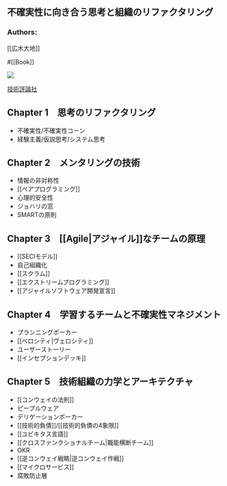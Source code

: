 ## 不確実性に向き合う思考と組織のリファクタリング

### Authors:
[[広木大地]]

#[[Book]]

![](https://gihyo.jp/assets/images/cover/2018/thumb/TH320_9784774196053.jpg)

[技術評論社](https://gihyo.jp/book/2018/978-4-7741-9605-3)

## Chapter 1　思考のリファクタリング
- 不確実性/不確実性コーン
- 経験主義/仮説思考/システム思考
## Chapter 2　メンタリングの技術
- 情報の非対称性
- [[ペアプログラミング]]
- 心理的安全性
- ジョハリの窓
- SMARTの原則
## Chapter 3　[[Agile|アジャイル]]なチームの原理
- [[SECIモデル]]
- 自己組織化
- [[スクラム]]
- [[エクストリームプログラミング]]
- [[アジャイルソフトウェア開発宣言]]
## Chapter 4　学習するチームと不確実性マネジメント
- プランニングポーカー
- [[ベロシティ|ヴェロシティ]]
- ユーザーストーリー
- [[インセプションデッキ]]
## Chapter 5　技術組織の力学とアーキテクチャ
- [[コンウェイの法則]]
- ピープルウェア
- デリゲーションポーカー
- [[技術的負債]]/[[技術的負債の4象限]]
- [[ユビキタス言語]]
- [[クロスファンクショナルチーム|職能横断チーム]]
- OKR
- [[逆コンウェイ戦略|逆コンウェイ作戦]]
- [[マイクロサービス]]
- 腐敗防止層